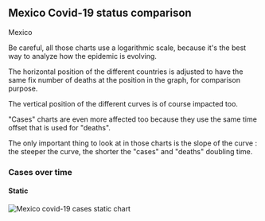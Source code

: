 ## Mexico Covid-19 status comparison 

Mexico



Be careful, all those charts use a logarithmic scale, because it's the best way to analyze how the epidemic is evolving.
 
The horizontal position of the different countries is adjusted to have the same fix number of deaths at the position in the graph, for comparison purpose.

The vertical position of the different curves is of course impacted too.

"Cases" charts are even more affected too because they use the same time offset that is used for "deaths".

The only important thing to look at in those charts is the slope of the curve : the steeper the curve, the shorter the "cases" and "deaths" doubling time.



 
### Cases over time
 
#### Static
![Mexico covid-19 cases static chart](https://raw.githubusercontent.com/madlag/coronavirus_study/master/notebooks/graphs/2020-03-20/countries/Mexico/2020-03-20_Mexico_deaths.png "Mexico covid-19 cases static chart")   

